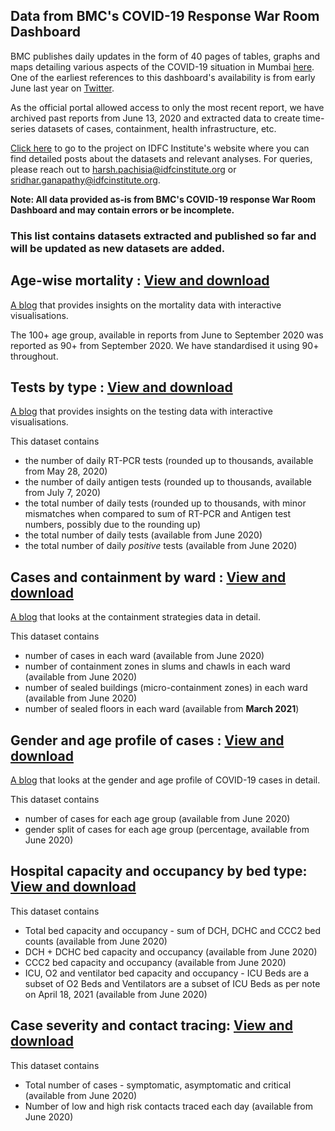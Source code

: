## Data from BMC's COVID-19 Response War Room Dashboard


BMC publishes daily updates in the form of 40 pages of tables, graphs and maps detailing various aspects of the COVID-19 situation in Mumbai [here](https://stopcoronavirus.mcgm.gov.in/key-updates-trends). One of the earliest references to this dashboard's availability is from early June last year on [Twitter](https://twitter.com/AshwiniBhide/status/1268604886930857985). 

As the official portal allowed access to only the most recent report, we have archived past reports from June 13, 2020 and extracted data to create time-series datasets of cases, containment, health infrastructure, etc.

[Click here](https://www.idfcinstitute.org/projects/state-capacity/covid-19-city-databases) to go to the project on IDFC Institute's website where you can find detailed posts about the datasets and relevant analyses. For queries, please reach out to harsh.pachisia@idfcinstitute.org or sridhar.ganapathy@idfcinstitute.org. 

**Note: All data provided as-is from BMC's COVID-19 response War Room Dashboard and may contain errors or be incomplete.**


### This list contains datasets extracted and published so far and will be updated as new datasets are added.


## Age-wise mortality : [View and download](https://flatgithub.com/IDFC-Institute/mumbai-covid-data?filename=data%2Fmumbai_c19_age_wise_mortality.csv&sort=Date%2Casc&stickyColumnName=Date)

[A blog](https://www.idfcinstitute.org/blog/2021/may/covid-19-mortality-data-for-mumbai/) that provides insights on the mortality data with interactive visualisations. 

The 100+ age group, available in reports from June to September 2020 was reported as 90+ from September 2020. We have standardised it using 90+ throughout.

## Tests by type : [View and download](https://flatgithub.com/IDFC-Institute/mumbai-covid-data?filename=data%2Fmumbai_c19_tests_by_type.csv&sort=Date%2Casc&stickyColumnName=Date)

[A blog](https://www.idfcinstitute.org/blog/2021/june/covid-19-tests-data-for-mumbai/) that provides insights on the testing data with interactive visualisations. 

This dataset contains 

* the number of daily RT-PCR tests (rounded up to thousands, available from May 28, 2020) 
* the number of daily antigen tests (rounded up to thousands, available from July 7, 2020) 
* the total number of daily tests (rounded up to thousands, with minor mismatches when compared to sum of RT-PCR and Antigen test numbers, possibly due to the rounding up)
* the total number of daily tests (available from June 2020)
* the total number of daily *positive* tests (available from June 2020)

## Cases and containment by ward : [View and download](https://flatgithub.com/IDFC-Institute/mumbai-covid-data?filename=data%2Fmumbai_c19_containment_by_ward.csv&sort=Date%2Casc&stickyColumnName=Date)

[A blog](https://www.idfcinstitute.org/blog/2021/june/covid-19-containment-strategies-in-mumbai/) that looks at the containment strategies data in detail.

This dataset contains 
* number of cases in each ward (available from June 2020)
* number of containment zones in slums and chawls in each ward (available from June 2020)
* number of sealed buildings (micro-containment zones) in each ward (available from June 2020)
* number of sealed floors in each ward (available from **March 2021**)


## Gender and age profile of cases : [View and download](https://flatgithub.com/IDFC-Institute/mumbai-covid-data?filename=data%2Fmumbai_c19_cases_by_age_and_gender.csv&sort=Date%2Casc&stickyColumnName=Date)

[A blog](https://www.idfcinstitute.org/blog/2021/june/covid-19-impact-variations-by-age-and-gender/) that looks at the gender and age profile of COVID-19 cases in detail.

This dataset contains 
* number of cases for each age group (available from June 2020)
* gender split of cases for each age group (percentage, available from June 2020) 

## Hospital capacity and occupancy by bed type: [View and download](https://flatgithub.com/IDFC-Institute/mumbai-covid-data?filename=data%2Fmumbai_c19_hospital_occupancy_by_bed_type.csv&sort=Date%2Casc&stickyColumnName=Date)

<!--[A blog](https://www.idfcinstitute.org/blog/2021/july/covid-19-bed-management-in-mumbai/) that looks hospital bed capacity and occupancy  in detail.
-->

This dataset contains 
* Total bed capacity and occupancy - sum of DCH, DCHC and CCC2 bed counts (available from June 2020)
* DCH + DCHC bed capacity and occupancy (available from June 2020)
* CCC2 bed capacity and occupancy (available from June 2020)
* ICU, O2 and ventilator bed capacity and occupancy - ICU Beds are a subset of O2 Beds and Ventilators are a subset of ICU Beds as per note on April 18, 2021 (available from June 2020)

## Case severity and contact tracing: [View and download](https://flatgithub.com/IDFC-Institute/mumbai-covid-data?filename=data%2Fmumbai_c19_cases_severity_and_contact_tracing.csv&sort=Date%2Casc&stickyColumnName=Date)

This dataset contains 
* Total number of cases - symptomatic, asymptomatic and critical (available from June 2020)
* Number of low and high risk contacts traced each day (available from June 2020)
